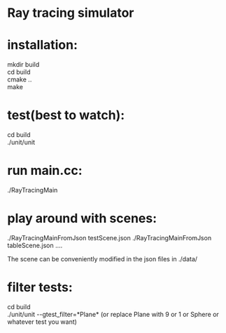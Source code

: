 # Ray tracing simulator

# installation:
mkdir build  
cd build  
cmake ..  
make  

# test(best to watch):
cd build  
./unit/unit  

# run main.cc:
./RayTracingMain

# play around with scenes:
./RayTracingMainFromJson testScene.json
./RayTracingMainFromJson tableScene.json
....

The scene can be conveniently modified in the json files in ./data/

# filter tests:
cd build  
./unit/unit --gtest_filter=\*Plane\* (or replace Plane with 9 or 1 or Sphere or whatever test you want)  
